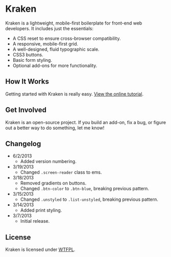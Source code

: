 # Kraken
Kraken is a lightweight, mobile-first boilerplate for front-end web developers. It includes just the essentials:

* A CSS reset to ensure cross-browser compatibility.
* A responsive, mobile-first grid.
* A well-designed, fluid typographic scale.
* CSS3 buttons.
* Basic form styling.
* Optional add-ons for more functionality.

## How It Works
Getting started with Kraken is really easy. [View the online tutorial](http://cferdinandi.github.com/kraken/).

## Get Involved
Kraken is an open-source project. If you build an add-on, fix a bug, or figure out a better way to do something, let me know!

## Changelog
* 6/2/2013
  * Added version numbering.
* 3/19/2013
  * Changed `.screen-reader` class to ems.
* 3/18/2013
  * Removed gradients on buttons.
  * Changed `.btn-color` to `.btn-blue`, breaking previous pattern.
* 3/15/2013
  * Changed `.unstyled` to `.list-unstyled`, breaking previous pattern.
* 3/14/2013
  * Added print styling.
* 3/7/2013
  * Initial release.

## License
Kraken is licensed under [WTFPL](http://www.wtfpl.net/).
